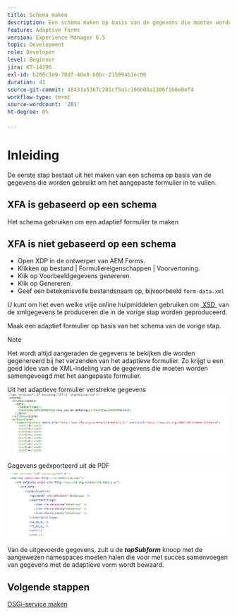 ```yaml
---
title: Schema maken
description: Een schema maken op basis van de gegevens die moeten worden geïmporteerd in het adaptieve formulier
feature: Adaptive Forms
version: Experience Manager 6.5
topic: Development
role: Developer
level: Beginner
jira: KT-14196
exl-id: b286c3e9-70df-46e8-b0bc-21599ab1ec06
duration: 41
source-git-commit: 48433a5367c281cf5a1c106b08a1306f1b0e8ef4
workflow-type: tm+mt
source-wordcount: '201'
ht-degree: 0%

---
```


# Inleiding

De eerste stap bestaat uit het maken van een schema op basis van de gegevens die worden gebruikt om het aangepaste formulier in te vullen.

## XFA is gebaseerd op een schema

Het schema gebruiken om een adaptief formulier te maken

## XFA is niet gebaseerd op een schema

* Open XDP in de ontwerper van AEM Forms.
* Klikken op bestand | Formuliereigenschappen | Voorvertoning.
* Klik op Voorbeeldgegevens genereren.
* Klik op Genereren.
* Geef een betekenisvolle bestandsnaam op, bijvoorbeeld `form-data.xml`

U kunt om het even welke vrije online hulpmiddelen gebruiken om [&#x200B; XSD &#x200B;](https://www.freeformatter.com/xsd-generator.html) van de xmlgegevens te produceren die in de vorige stap worden geproduceerd.

Maak een adaptief formulier op basis van het schema van de vorige stap.

>[!NOTE]
>Het wordt altijd aangeraden de gegevens te bekijken die worden gegenereerd bij het verzenden van het adaptieve formulier. Zo krijgt u een goed idee van de XML-indeling van de gegevens die moeten worden samengevoegd met het aangepaste formulier.

Uit het adaptieve formulier verstrekte gegevens
![&#x200B; voorgelegde-gegevens &#x200B;](./assets/af-submitted-data.png)

Gegevens geëxporteerd uit de PDF
![&#x200B; uitgevoerd-gegevens &#x200B;](./assets/exported-data.png)

Van de uitgevoerde gegevens, zult u de **_topSubform_** knoop met de aangewezen namespaces moeten halen die voor met succes samenvoegen van gegevens met de adaptieve vorm wordt bewaard.

## Volgende stappen

[OSGi-service maken](./create-osgi-service.md)
